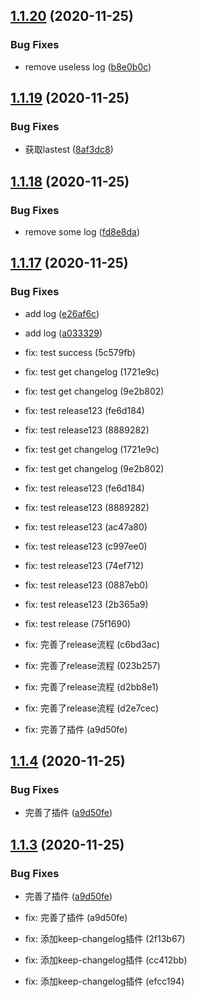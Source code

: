 ## [1.1.20](https://github.com/echoLC/rich-text-editor/compare/v1.1.19...v1.1.20) (2020-11-25)


### Bug Fixes

* remove useless log ([b8e0b0c](https://github.com/echoLC/rich-text-editor/commit/b8e0b0cc2ca386555928ab68cde5a8ffe8638a67))

## [1.1.19](https://github.com/echoLC/rich-text-editor/compare/v1.1.18...v1.1.19) (2020-11-25)


### Bug Fixes

* 获取lastest ([8af3dc8](https://github.com/echoLC/rich-text-editor/commit/8af3dc84023e64f38602e2392f2c559e1b12e66a))

## [1.1.18](https://github.com/echoLC/rich-text-editor/compare/v1.1.17...v1.1.18) (2020-11-25)


### Bug Fixes

* remove some log ([fd8e8da](https://github.com/echoLC/rich-text-editor/commit/fd8e8da8e948f3c35932a8c21a7f346ba407495c))

## [1.1.17](https://github.com/echoLC/rich-text-editor/compare/v1.1.15...v1.1.17) (2020-11-25)


### Bug Fixes

* add log ([e26af6c](https://github.com/echoLC/rich-text-editor/commit/e26af6ce2ed995d8c46740d986d216f8fcfac36c))
* add log ([a033329](https://github.com/echoLC/rich-text-editor/commit/a033329058e50aee26653b2dce65aceadddc0372))





* fix: test success (5c579fb)
* fix: test get changelog (1721e9c)
* fix: test get changelog (9e2b802)
* fix: test release123 (fe6d184)
* fix: test release123 (8889282)

* fix: test get changelog (1721e9c)
* fix: test get changelog (9e2b802)
* fix: test release123 (fe6d184)
* fix: test release123 (8889282)

* fix: test release123 (ac47a80)
* fix: test release123 (c997ee0)

* fix: test release123 (74ef712)
* fix: test release123 (0887eb0)
* fix: test release123 (2b365a9)

* fix: test release (75f1690)

* fix: 完善了release流程 (c6bd3ac)

* fix: 完善了release流程 (023b257)

* fix: 完善了release流程 (d2bb8e1)

* fix: 完善了release流程 (d2e7cec)
* fix: 完善了插件 (a9d50fe)

## [1.1.4](https://github.com/echoLC/rich-text-editor/compare/v1.1.2...v1.1.4) (2020-11-25)


### Bug Fixes

* 完善了插件 ([a9d50fe](https://github.com/echoLC/rich-text-editor/commit/a9d50feda8b438329bff555b283b51994efd9d0d))

## [1.1.3](https://github.com/echoLC/rich-text-editor/compare/v1.1.2...v1.1.3) (2020-11-25)


### Bug Fixes

* 完善了插件 ([a9d50fe](https://github.com/echoLC/rich-text-editor/commit/a9d50feda8b438329bff555b283b51994efd9d0d))

* fix: 完善了插件 (a9d50fe)

* fix: 添加keep-changelog插件 (2f13b67)
* fix: 添加keep-changelog插件 (cc412bb)
* fix: 添加keep-changelog插件 (efcc194)

